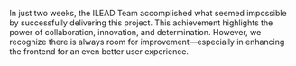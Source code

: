 In just two weeks, the ILEAD Team accomplished what seemed impossible by successfully delivering this project. This achievement highlights the power of collaboration, innovation, and determination. However, we recognize there is always room for improvement—especially in enhancing the frontend for an even better user experience.

